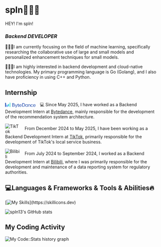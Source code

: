 # spln👨🏻‍💻
HEY! I'm spln!
### *Backend DEVELOPER*

👨🏻‍💻I am currently focusing on the field of machine learning, specifically researching the collaborative use of large and small models and personalized enhancement techniques for small models.

👨🏻‍💻I am highly interested in backend development and cloud-native technologies. My primary programming language is Go (Golang), and I also have proficiency in using C++ and Python.

## Internship
<p>
<img src="/images/bytedance-logo.png" alt="TikTok" style="width:100px; height:auto; display:inline-block; vertical-align:middle; margin-right:10px;">
💻 Since May 2025, I have worked as a Backend Development Intern at <a href=https://www.bytedance.com>Bytedance</a>,
mainly responsible for the development of the recommendation system architecture.

</p>

<p>
  <img src="/images/tiktok-logo.png" alt="TikTok" style="width:50px; height:auto; display:inline-block; vertical-align:middle; margin-right:10px;">
  From December 2024 to May 2025, I have been working as a Backend Development Intern at <a href="https://www.tiktok.com">TikTok</a>, primarily responsible for the development of TikTok's local service business.
</p>

<p>
  <img src="/images/bilibili-logo.png" alt="Bilibili" style="width:50px; height:auto; display:inline-block; vertical-align:middle; margin-right:10px;">
  From July 2024 to September 2024, I worked as a Backend Development Intern at <a href="https://www.bilibili.com">Bilibili</a>, where I was primarily responsible for the development and maintenance of a data reporting system for regulatory authorities.
</p>




##  💻Languages & Frameworks & Tools & Abilities🔥
[![My Skills](https://skillicons.dev/icons?i=js,html,css,anaconda,blender,c,cpp,django,flask,docker,git,github,gmail,go,latex,linkedin,linux,java,md,mysql,nginx,py,pytorch,redis,stackoverflow,vscode,)](https://skillicons.dev)

![spln13's GitHub stats](https://github-readme-stats.vercel.app/api?username=spln13&show_icons=true&theme=synthwave)


## My Coding Activity
![My Code::Stats history graph](https://codestats-readme.wegfan.cn/history-graph/spln?history_days=30)
